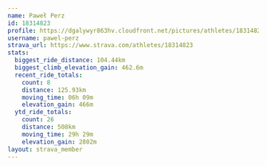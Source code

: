 ```yaml
---
name: Paweł Perz
id: 18314823
profile: https://dgalywyr863hv.cloudfront.net/pictures/athletes/18314823/5244308/1/large.jpg
username: pawel-perz
strava_url: https://www.strava.com/athletes/18314823
stats:
  biggest_ride_distance: 104.44km
  biggest_climb_elevation_gain: 462.6m
  recent_ride_totals:
    count: 8
    distance: 125.93km
    moving_time: 06h 09m
    elevation_gain: 466m
  ytd_ride_totals:
    count: 26
    distance: 508km
    moving_time: 29h 29m
    elevation_gain: 2802m
layout: strava_member
--- 
```

